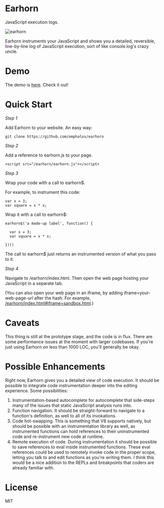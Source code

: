 Earhorn
=======

JavaScript execution logs.

![earhorn](https://raw.github.com/omphalos/earhorn/master/logo.jpg)

Earhorn instruments your JavaScript and shows you a detailed, reversible, line-by-line log of JavaScript execution, sort of like console.log's crazy uncle.

Demo
====

The demo is [here](http://omphalos.github.io/earhorn/index.html?iframe=examples/mouse.html).  Check it out!

Quick Start
===========

*Step 1*

Add Earhorn to your website.  An easy way:

    git clone https://github.com/omphalos/earhorn

*Step 2*

Add a reference to earhorn.js to your page.

    <script src="/earhorn/earhorn.js"></script>

*Step 3*

Wrap your code with a call to earhorn$.

For example, to instrument this code:

    var x = 3;
    var square = x * x;

Wrap it with a call to earhorn$:

    earhorn$('a made-up label', function() {

      var x = 3;
      var square = x * x;

    })()

The call to earhorn$ just returns an instrumented version of what you pass to it.

*Step 4*

Navigate to /earhorn/index.html.  Then open the web page hosting your JavaScript in a separate tab.

(You can also open your web page in an iframe, by adding iframe=your-web-page-url after the hash.  For example, [/earhorn/index.html#iframe=sandbox.html](http://omphalos.github.io/earhorn/index.html#iframe=sandbox.html).)

Caveats
=======

This thing is still at the prototype stage, and the code is in flux.  There are some performance issues at the moment with larger codebases.  If you're just using Earhorn on less than 1000 LOC, you'll generally be okay.

Possible Enhancements
=====================

Right now, Earhorn gives you a detailed view of code execution.  It should be possible to integrate code instrumentation deeper into the editing experience.  Some possibilities:

1. Instrumentation-based autocomplete for autocomplete that side-steps many of the issues that static JavaScript analysis runs into.
2. Function navigation.  It should be straight-forward to navigate to a function's definition, as well to all of its invokations.
3. Code hot-swapping.  This is something that V8 supports natively, but should be possible with an instrumentation library as well, as instrumented functions can hold references to their uninstrumented code and re-instrument new code at runtime.
4. Remote execution of code.  During instrumentation it should be possible to save references to eval inside instrumented functions.  These eval references could be used to remotely invoke code in the proper scope, letting you talk to and edit functions as you're writing them.  I think this would be a nice addition to the REPLs and breakpoints that coders are already familiar with.

License
=======

MIT
